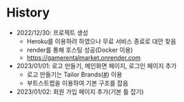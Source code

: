 # History
- 2022/12/30: 프로젝트 생성
  - Heroku를 이용하려 하였으나 무료 서비스 종료로 대안 찾음
  - render를 통해 호스팅 성공(Docker 이용)
  - https://gamerentalmarket.onrender.com
- 2023/01/01: 로고 만들기, 메인화면 페이지, 로그인 페이지 추가
  - 로고 만들기는 Tailor Brands([#](https://www.tailorbrands.com/)) 이용
  - 부트스트랩을 이용하여 기본 구조를 잡음
- 2023/01/02: 회원 가입 페이지 추가(기본 틀 잡기)
